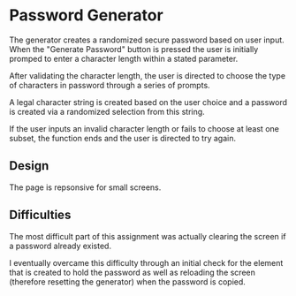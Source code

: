 # Password Generator

The generator creates a randomized secure password based on user input. When the "Generate Password" button is pressed the user is initially promped to enter a character length within a stated parameter. 

After validating the character length, the user is directed to choose the type of characters in password through a series of prompts. 

A legal character string is created based on the user choice and a password is created via a randomized selection from this string.

If the user inputs an invalid character length or fails to choose at least one subset, the function ends and the user is directed to try again.

## Design

The page is repsonsive for small screens.

## Difficulties

The most difficult part of this assignment was actually clearing the screen if a password already existed. 

I eventually overcame this difficulty through an initial check for the element that is created to hold the password as well as reloading the screen (therefore resetting the generator) when the password is copied.
